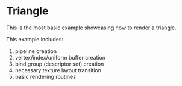 Triangle
========

This is the most basic example showcasing how to render a triangle.

This example includes:

1. pipeline creation
2. vertex/index/uniform buffer creation
3. bind group (descriptor set) creation
4. necessary texture layout transition
5. basic rendering routines
